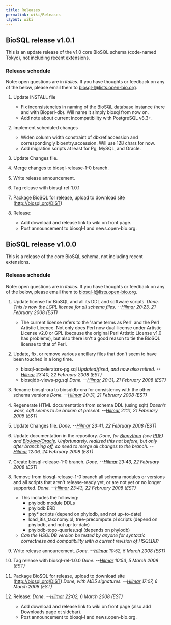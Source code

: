 ```yaml
---
title: Releases
permalink: wiki/Releases
layout: wiki
---
```


BioSQL release v1.0.1
---------------------

This is an update release of the v1.0 core BioSQL schema (code-named
Tokyo), not including recent extensions.

### Release schedule

Note: open questions are in *italics.* If you have thoughts or feedback
on any of the below, please email them to biosql-l@lists.open-bio.org.

1.  Update INSTALL file
    -   Fix inconsistencies in naming of the BioSQL database instance
        (here and with Bioperl-db). Will name it simply biosql from
        now on.
    -   Add note about current incompatibility with PostgreSQL v8.3+.

2.  Implement scheduled changes
    -   Widen column width constraint of dbxref.accession and
        correspondingly bioentry.accession. Will use 128 chars for now.
    -   Add migration scripts at least for Pg, MySQL, and Oracle.

3.  Update Changes file.
4.  Merge changes to biosql-release-1-0 branch.
5.  Write release announcement.
6.  Tag release with biosql-rel-1.0.1
7.  Package BioSQL for release, upload to download
    site (http://biosql.org/DIST)
8.  Release:
    -   Add download and release link to wiki on front page.
    -   Post announcement to biosql-l and news.open-bio.org.

BioSQL release v1.0.0
---------------------

This is a release of the core BioSQL schema, not including recent
extensions.

### Release schedule

Note: open questions are in *italics.* If you have thoughts or feedback
on any of the below, please email them to biosql-l@lists.open-bio.org.

1.  Update license for BioSQL and all its DDL and software scripts.
    *Done. This is now the LGPL license for all schema files.
    --[Hilmar](User%3AHlapp "wikilink") 20:23, 21 February 2008 (EST)*
    -   The current license refers to the 'same terms as Perl' and the
        Perl Artistic Licence. Not only does Perl now dual-license under
        Artistic License v2.0 or GPL (because the original Perl Artistic
        License v1.0 has problems), but also there isn't a good reason
        to tie the BioSQL license to that of Perl.

2.  Update, fix, or remove various ancillary files that don't seem to
    have been touched in a long time.
    -   biosql-accelerators-pg.sql *Updated/fixed, and now also retired.
        --[Hilmar](User%3AHlapp "wikilink") 23:40, 22 February
        2008 (EST)*
    -   biosqldb-views-pg.sql *Done. --[Hilmar](User%3AHlapp "wikilink")
        20:31, 21 February 2008 (EST)*

3.  Rename biosql-ora to biosqldb-ora for consistency with the other
    schema versions *Done. --[Hilmar](User%3AHlapp "wikilink") 20:31, 21
    February 2008 (EST)*
4.  Regenerate HTML documentation from schema DDL (using sqlt) *Doesn't
    work, sqlt seems to be broken at present.
    --[Hilmar](User%3AHlapp "wikilink") 21:11, 21 February 2008 (EST)*
5.  Update Changes file. *Done. --[Hilmar](User%3AHlapp "wikilink")
    23:41, 22 February 2008 (EST)*
6.  Update documentation in the repository. *Done, for
    [Biopython](http://code.open-bio.org/svnweb/index.cgi/biosql/browse/biosql-schema/trunk/doc/biopython)
    (see
    [PDF](http://code.open-bio.org/svnweb/index.cgi/biosql/checkout/biosql-schema/trunk/doc/biopython/python_biosql_basic.pdf))
    and
    [BioJava/Oracle](http://code.open-bio.org/svnweb/index.cgi/biosql/checkout/biosql-schema/trunk/doc/bj_and_bsql_oracle_howto.htm).
    Unfortunately, realized this not before, but only after branching
    off, so need to merge all changes to the branch.
    --[Hilmar](User%3AHlapp "wikilink") 12:06, 24 February 2008 (EST)*
7.  Create biosql-release-1-0 branch. *Done.
    --[Hilmar](User%3AHlapp "wikilink") 23:43, 22 February 2008 (EST)*
8.  Remove from biosql-release-1-0 branch all schema modules or versions
    and all scripts that aren't release-ready yet, or are not yet or no
    longer supported. *Done. --[Hilmar](User%3AHlapp "wikilink") 23:43,
    22 February 2008 (EST)*
    -   This includes the following:
        -   phylodb module DDLs
        -   phylodb ERD
        -   phy\* scripts (depend on phylodb, and not up-to-date)
        -   load\_itis\_taxonomy.pl, tree-precompute.pl scripts (depend
            on phylodb, and not up-to-date)
        -   phylodb-topo-queries.sql (depends on phylodb)
    -   *Can the HSQLDB version be tested by anyone for syntactic
        correctness and compatibility with a current revision of
        HSQLDB?*

9.  Write release announcement. *Done.
    --[Hilmar](User%3AHlapp "wikilink") 10:52, 5 March 2008 (EST)*
10. Tag release with biosql-rel-1.0.0 *Done.
    --[Hilmar](User%3AHlapp "wikilink") 10:53, 5 March 2008 (EST)*
11. Package BioSQL for release, upload to download
    site (http://biosql.org/DIST) *Done, with MD5 signatures.
    --[Hilmar](User%3AHlapp "wikilink") 17:07, 6 March 2008 (EST)*
12. Release: *Done. --[Hilmar](User%3AHlapp "wikilink") 22:02, 6 March
    2008 (EST)*
    -   Add download and release link to wiki on front page (also add
        Downloads page ot sidebar).
    -   Post announcement to biosql-l and news.open-bio.org.


